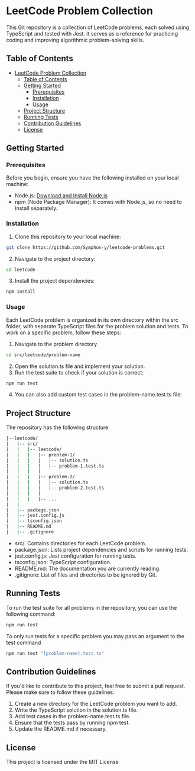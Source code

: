 # LeetCode Problem Collection

This Git repository is a collection of LeetCode problems, each solved using TypeScript and tested with Jest. It serves as a reference for practicing coding and improving algorithmic problem-solving skills.

## Table of Contents

- [LeetCode Problem Collection](#leetcode-problem-collection)
  - [Table of Contents](#table-of-contents)
  - [Getting Started](#getting-started)
    - [Prerequisites](#prerequisites)
    - [Installation](#installation)
    - [Usage](#usage)
  - [Project Structure](#project-structure)
  - [Running Tests](#running-tests)
  - [Contribution Guidelines](#contribution-guidelines)
  - [License](#license)



## Getting Started

### Prerequisites

Before you begin, ensure you have the following installed on your local machine:

- Node.js: [Download and Install Node.js](https://nodejs.org/)
- npm (Node Package Manager): It comes with Node.js, so no need to install separately.

### Installation

1. Clone this repository to your local machine:

```bash
git clone https://github.com/Symphon-y/leetcode-problems.git
```
2. Navigate to the project directory:

```bash
cd leetcode
```
3. Install the project dependencies:
```bash
npm install
```

### Usage
Each LeetCode problem is organized in its own directory within the src folder, with separate TypeScript files for the problem solution and tests. To work on a specific problem, follow these steps:

1. Navigate to the problem directory
```bash
cd src/leetcode/problem-name
```
2. Open the solution.ts file and implement your solution.
3. Run the test suite to check if your solution is correct:
```bash
npm run test
```
4. You can also add custom test cases in the problem-name.test.ts file:

## Project Structure
The repository has the following structure:
```bash
|--leetcode/
|   |-- src/
|   |   |-- leetcode/
|   |   |   |-- problem-1/
|   |   |   |   |-- solution.ts
|   |   |   |   |-- problem-1.test.ts
|   |   |   |
|   |   |   |-- problem-2/
|   |   |   |   |-- solution.ts
|   |   |   |   |-- problem-2.test.ts
|   |   |   |
|   |   |   |-- ...
|   |
|   |-- package.json
|   |-- jest.config.js
|   |-- tsconfig.json
|   |-- README.md
|   |-- .gitignore

```

* src/: Contains directories for each LeetCode problem.
* package.json: Lists project dependencies and scripts for running tests.
* jest.config.js: Jest configuration for running tests.
* tsconfig.json: TypeScript configuration.
* README.md: The documentation you are currently reading.
* .gitignore: List of files and directories to be ignored by Git.

## Running Tests
To run the test suite for all problems in the repository, you can use the following command:
```bash
npm run test
```
To only run tests for a specific problem you may pass an argument to the test command
```bash
npm run test "[problem-name].test.ts"
```
## Contribution Guidelines
If you'd like to contribute to this project, feel free to submit a pull request. Please make sure to follow these guidelines:
1. Create a new directory for the LeetCode problem you want to add.
2. Write the TypeScript solution in the solution.ts file.
3. Add test cases in the problem-name.test.ts file.
4. Ensure that the tests pass by running npm test.
5. Update the README.md if necessary.

## License
This project is licensed under the MIT License

